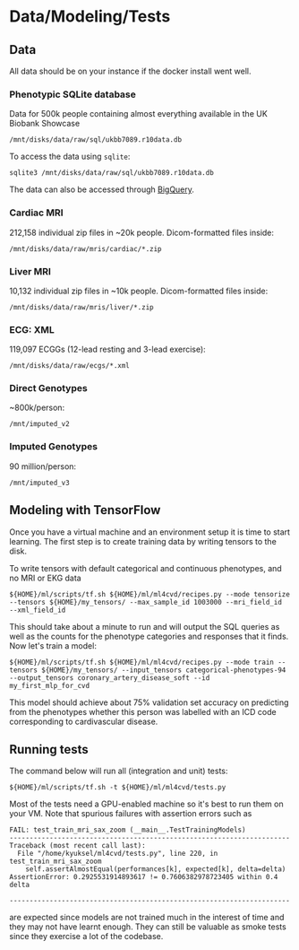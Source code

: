 # Data/Modeling/Tests
## Data
All data should be on your instance if the docker install went well.

### Phenotypic SQLite database
Data for 500k people containing almost everything available in the UK Biobank Showcase

`/mnt/disks/data/raw/sql/ukbb7089.r10data.db`

To access the data using `sqlite`:

`sqlite3 /mnt/disks/data/raw/sql/ukbb7089.r10data.db`

The data can also be accessed through [BigQuery](https://console.cloud.google.com/bigquery?project=broad-ml4cvd&p=broad-ml4cvd&page=project).


### Cardiac MRI
212,158 individual zip files in ~20k people. Dicom-formatted files inside:

`/mnt/disks/data/raw/mris/cardiac/*.zip`

### Liver MRI
10,132 individual zip files in ~10k people. Dicom-formatted files inside:

`/mnt/disks/data/raw/mris/liver/*.zip`

### ECG: XML
119,097 ECGGs (12-lead resting and 3-lead exercise):

`/mnt/disks/data/raw/ecgs/*.xml`

### Direct Genotypes 
~800k/person:

`/mnt/imputed_v2`

### Imputed Genotypes
90 million/person:

`/mnt/imputed_v3`

## Modeling with TensorFlow
Once you have a virtual machine and an environment setup it is time to start learning.
The first step is to create training data by writing tensors to the disk.  

To write tensors with default categorical and continuous phenotypes, and no MRI or EKG data
```
${HOME}/ml/scripts/tf.sh ${HOME}/ml/ml4cvd/recipes.py --mode tensorize --tensors ${HOME}/my_tensors/ --max_sample_id 1003000 --mri_field_id  --xml_field_id
```
This should take about a minute to run and will output the SQL queries as well as the counts for the phenotype categories and responses that it finds.  Now let's train a model:
```
${HOME}/ml/scripts/tf.sh ${HOME}/ml/ml4cvd/recipes.py --mode train --tensors ${HOME}/my_tensors/ --input_tensors categorical-phenotypes-94 --output_tensors coronary_artery_disease_soft --id my_first_mlp_for_cvd
```
This model should achieve about 75% validation set accuracy on predicting from the phenotypes whether this person was labelled with an ICD code corresponding to cardivascular disease.


## Running tests
The command below will run all (integration and unit) tests:
```
${HOME}/ml/scripts/tf.sh -t ${HOME}/ml/ml4cvd/tests.py
```

Most of the tests need a GPU-enabled machine so it's best to run them on your VM. Note that spurious failures with
assertion errors such as
```
FAIL: test_train_mri_sax_zoom (__main__.TestTrainingModels)
----------------------------------------------------------------------
Traceback (most recent call last):
  File "/home/kyuksel/ml4cvd/tests.py", line 220, in test_train_mri_sax_zoom
    self.assertAlmostEqual(performances[k], expected[k], delta=delta)
AssertionError: 0.2925531914893617 != 0.7606382978723405 within 0.4 delta

----------------------------------------------------------------------
```
are expected since models are not trained much in the interest of time and they may not have learnt enough. They can
still be valuable as smoke tests since they exercise a lot of the codebase.

